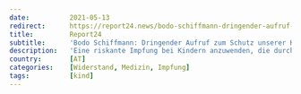 ```yaml
---
date:          2021-05-13
redirect:      https://report24.news/bodo-schiffmann-dringender-aufruf-zum-schutz-unserer-kinder/
title:         Report24
subtitle:      'Bodo Schiffmann: Dringender Aufruf zum Schutz unserer Kinder'
description:   'Eine riskante Impfung bei Kindern anzuwenden, die durch Corona nicht gefährdet sind, ist auch für Schiffmann ein Verbrechen. Doch der deutsche Rechtsstaat liegt längst in Trümmern.'
country:       [AT]
categories:    [Widerstand, Medizin, Impfung]
tags:          [kind]
---
```

